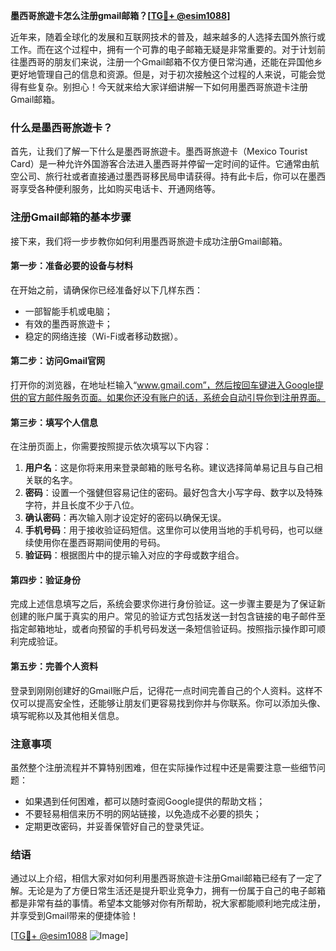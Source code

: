**墨西哥旅遊卡怎么注册gmail邮箱？[[TG💪+ @esim1088](https://t.me/s/esim1088)]**

近年来，随着全球化的发展和互联网技术的普及，越来越多的人选择去国外旅行或工作。而在这个过程中，拥有一个可靠的电子邮箱无疑是非常重要的。对于计划前往墨西哥的朋友们来说，注册一个Gmail邮箱不仅方便日常沟通，还能在异国他乡更好地管理自己的信息和资源。但是，对于初次接触这个过程的人来说，可能会觉得有些复杂。别担心！今天就来给大家详细讲解一下如何用墨西哥旅遊卡注册Gmail邮箱。

### 什么是墨西哥旅遊卡？

首先，让我们了解一下什么是墨西哥旅遊卡。墨西哥旅遊卡（Mexico Tourist Card）是一种允许外国游客合法进入墨西哥并停留一定时间的证件。它通常由航空公司、旅行社或者直接通过墨西哥移民局申请获得。持有此卡后，你可以在墨西哥享受各种便利服务，比如购买电话卡、开通网络等。

### 注册Gmail邮箱的基本步骤

接下来，我们将一步步教你如何利用墨西哥旅遊卡成功注册Gmail邮箱。

#### 第一步：准备必要的设备与材料
在开始之前，请确保你已经准备好以下几样东西：
- 一部智能手机或电脑；
- 有效的墨西哥旅遊卡；
- 稳定的网络连接（Wi-Fi或者移动数据）。

#### 第二步：访问Gmail官网
打开你的浏览器，在地址栏输入“www.gmail.com”，然后按回车键进入Google提供的官方邮件服务页面。如果你还没有账户的话，系统会自动引导你到注册界面。

#### 第三步：填写个人信息
在注册页面上，你需要按照提示依次填写以下内容：
1. **用户名**：这是你将来用来登录邮箱的账号名称。建议选择简单易记且与自己相关联的名字。
2. **密码**：设置一个强健但容易记住的密码。最好包含大小写字母、数字以及特殊字符，并且长度不少于八位。
3. **确认密码**：再次输入刚才设定好的密码以确保无误。
4. **手机号码**：用于接收验证码短信。这里你可以使用当地的手机号码，也可以继续使用你在墨西哥期间使用的号码。
5. **验证码**：根据图片中的提示输入对应的字母或数字组合。

#### 第四步：验证身份
完成上述信息填写之后，系统会要求你进行身份验证。这一步骤主要是为了保证新创建的账户属于真实的用户。常见的验证方式包括发送一封包含链接的电子邮件至指定邮箱地址，或者向预留的手机号码发送一条短信验证码。按照指示操作即可顺利完成验证。

#### 第五步：完善个人资料
登录到刚刚创建好的Gmail账户后，记得花一点时间完善自己的个人资料。这样不仅可以提高安全性，还能够让朋友们更容易找到你并与你联系。你可以添加头像、填写昵称以及其他相关信息。

### 注意事项
虽然整个注册流程并不算特别困难，但在实际操作过程中还是需要注意一些细节问题：
- 如果遇到任何困难，都可以随时查阅Google提供的帮助文档；
- 不要轻易相信来历不明的网站链接，以免造成不必要的损失；
- 定期更改密码，并妥善保管好自己的登录凭证。

### 结语
通过以上介绍，相信大家对如何利用墨西哥旅遊卡注册Gmail邮箱已经有了一定了解。无论是为了方便日常生活还是提升职业竞争力，拥有一份属于自己的电子邮箱都是非常有益的事情。希望本文能够对你有所帮助，祝大家都能顺利地完成注册，并享受到Gmail带来的便捷体验！

[[TG💪+ @esim1088](https://t.me/s/esim1088) ![Image](https://i.postimg.cc/4NQfJmqS/Snipaste-2025-05-13-00-14-12.png)]